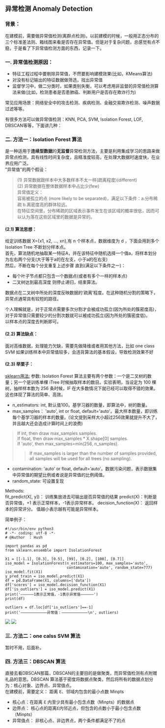 ## 异常检测 Anomaly Detection

### 背景：    
在建模前，需要做异常值检测(离群点检测)。以前建模的时候，一般用正态分布的三个标准差法则、箱线图来看是否存在异常值。但是对于复杂问题，总感觉有点不稳，于是看了下异常值检测方面的东西，记录一下。     

### 一. 异常值检测原因：  
- 特征工程过程中要剔除异常值，不然要影响建模效果(比如，KMeans算法)    
- 对没有标记输出的特征数据做筛选，找出异常值  
- 监督学习中，做二分类时，如果类别失衡，可以考虑用非监督的异常值检测算法来做(比如，检测患者是否患肺癌、判断用户是否存在欺诈行为)  

常见应用场景：网络安全中的攻击检测、疾病检测、金融交易欺诈检测、噪声数据过滤等等。    

有很多方法可以做异常值检测：KNN, PCA, SVM, Isolation Forest, LOF, DBSCAN等等，下面讲几种：  

### 二. 方法一：Isolation Forest 算法
是一种适用于**连续型数据**的**无监督**异常检测方法，主要是利用集成学习的思路来做异常点检测，具有线性时间复杂度，且精准度较高，在处理大数据时速度快，在业界应用广泛。       
"异常值"的两个假设：
> (1) 异常数据跟样本中大多数样本不太一样(疏离程度)(different)    
> (2) 异常数据在整体数据样本中占比少(few)    
异常值定义：   
> 容易被孤立的点 (more likely to be separated)，满足以下条件：a.分布稀疏 b.离密度高的群体较远。       
> 在特征空间里，分布稀疏的区域表示事件发生在该区域的概率很低，因而可以认为落在这些区域里的数据是异常的。    

#### (2.1) 算法思想：  
给定训练数据 X={x1, x2, …, xn},有 n 个样本点，数据维度为 d ，下面会用到多个 Isolation Tree 不断划分样本点。  
首先，算法随机地抽取某一特征A，并在该特征中随机选择一个值a，将样本划分为左右两个分支(大于等于a的在左支，小于a的在右支)  
然后，不断在每个分支重复上述步骤
直到(满足以下条件之一)：
- 每个叶子节点都只包含一个数据点(或者有多个一样的样本点)  
- 二叉树达到最高深度
则停止递归，结束算法。  

数据点在二叉树中所处的深度反映数据的‘疏离’程度。在这种随机分割的策略下，异常点通常具有较短的路径。  

个人理解就是，对于正常点需要多次分割才会被成功孤立(因为所处的簇密度高)，对于异常值只需要较少的分割次数就可以被成功孤立(因为所处的簇密度低)。  
以样本点的深度去判断即可。  

#### (2.2) 算法缺点：  
面对高维数据，处理能力欠缺，需要先做降维或者用其他方法，比如 one class SVM
如果训练样本中异常值较多，会违背算法的基本假设，导致检测效果不好

#### (2.3) 举栗子：  
[sklearn用法:](https://scikit-learn.org/stable/modules/generated/sklearn.ensemble.IsolationForest.html#sklearn.ensemble.IsolationForest)
参数:
Isolation Forest 算法主要有两个参数：一个是二叉树的数量；另一个是训练单棵 iTree 时候抽取样本的数目。实验表明，当设定为 100
棵树，抽样样本数为 256 条时候，IF 在大多数情况下就已经可以取得不错的效果。这也体现了算法的简单、高效。
- n_estimators: int, 默认值100。基学习器的数量，即算法中，树的数量。
- max_samples： 'auto', int or float, default='auto'。最大样本数量，即训练每个基学习器的样本的数量。(论文提到采样大小超过256效果就提升不大了，并且越大还会造成计算时间上的浪费)  
> If int, then draw max_samples samples.    
> If float, then draw max_samples * X.shape[0] samples.    
> If 'auto', then max_samples=min(256, n_samples).  
>> If max_samples is larger than the number of samples provided, all samples will be used for all trees (no sampling).  
- contamination: 'auto' or  float, default=’auto’。数据污染问题，表示数据集中异常值的期望比例或者说是异常值的比例阈值。  
- random_state: 可设置复现
>
Methods:  
fit_predict(X[, y])： 训练集放进去可输出是否异常值的结果
predict(X)：判断是否异常值，+1 表示正常样本，-1表示异常样本。
decision_function(X)： 返回样本的异常评分。 值越小表示越有可能是异常样本。

简单例子：  
```
#!/usr/bin/env python3
# -*- coding: utf-8 -*-
# @Author  : Hush

import pandas as pd
from sklearn.ensemble import IsolationForest

X1 = [[-1.1], [0.3], [0.5], [99], [0.2], [100], [0.7]]
iso_model = IsolationForest(n_estimators=100, max_samples='auto',
                            contamination='auto', random_state=777)
iso_model.fit(X1)
y_pred_train = iso_model.predict(X1)
df = pd.DataFrame(X1, columns=['data'])
df['scores'] = iso_model.decision_function(X1)
df['is_outliers'] = iso_model.predict(X1)
print('——————1表示正常值，-1表示异常值——————')
print(df)

outliers = df.loc[df['is_outliers']==-1]
print('————————————异常值：————————————\n', outliers)
```
![](https://ftp.bmp.ovh/imgs/2020/12/9bde18830169f83a.png)
![](https://ftp.bmp.ovh/imgs/2020/12/3d161c72e0325218.png)  
>
### 三. 方法二：one calss SVM 算法
暂时不用，后面补。  

### 四. 方法三：DBSCAN 算法
直接去看DBSCAN那篇，DBSCAN的主要目的是做聚类，而异常值检测有点附赠礼品的意思。DBSCAN 算法基于密度将数据点聚类，然后将所有的数据点划分为：核心对象、边界点、异常值点。  
在建模前，需要定义： 距离 ℇ、邻域内包含的最小点数 Minpts  
- 核心点：在距离 ℇ 内至少具有最小包含点数（Minpts）的数据点
- 边界点： 核心点的距离ℇ内邻近点，但包含的点数小于最小包含点数（Minpts）
- 异常值点： 非核心点、非边界点，两个条件都满足不了的点
